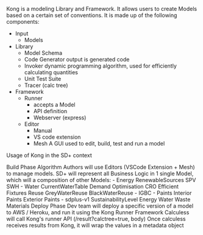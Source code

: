 Kong is a modeling Library and Framework. It allows users to create Models based on a certain set of conventions.
It is made up of the following components:

- Input
    - Models
- Library
    - Model Schema
    - Code Generator
        output is generated code
    - Invoker
        dynamic programming algorithm, used for efficiently calculating quantities
    - Unit Test Suite
    - Tracer (calc tree)
- Framework
    - Runner
        - accepts a Model
        - API definition
        - Webserver (express)
    - Editor
        - Manual
        - VS code extension
        - Mesh
            A GUI used to edit, build, test and run a model

Usage of Kong in the SD+ context

Build Phase
    Algorithm Authors will use Editors (VSCode Extension + Mesh) to manage models.
    SD+ will represent all Business Logic in 1 single Model, which will a composition of other Models:
        - Energy
            RenewableSources
                SPV
                SWH
        - Water
            CurrentWaterTable
            Demand Optimisation
                CRO
                Efficient Fixtures
            Reuse
                GreyWaterReuse
                BlackWaterReuse
        - IGBC
        - Paints
            Interior Paints
            Exterior Paints
        - sdplus-v1
            SustainabilityLevel
            Energy
            Water
            Waste
            Materials
Deploy Phase
    Dev team will deploy a specific version of a model to AWS / Heroku, and run it using the Kong Runner Framework
    Calculess will call Kong's runner API (/result?calctree=true, body)
    Once calculess receives results from Kong, it will wrap the values in a metadata object




